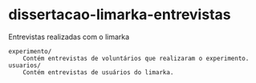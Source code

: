# dissertacao-limarka-entrevistas

Entrevistas realizadas com o limarka

    experimento/
        Contém entrevistas de voluntários que realizaram o experimento.
    usuarios/
        Contém entrevistas de usuários do limarka.
    
